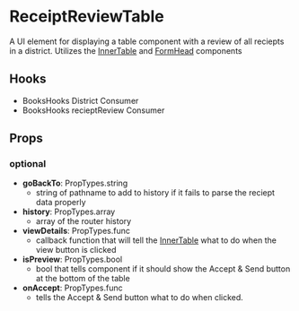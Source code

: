 # ReceiptReviewTable

A UI element for displaying a table component with a review of all reciepts in a district. Utilizes the [InnerTable](https://github.com/pay-theory/pay-theory-ui/tree/master/src/common/InnerTable) and [FormHead](https://github.com/pay-theory/pay-theory-ui/tree/master/src/common/FormHead) components

## Hooks

- BooksHooks District Consumer
- BooksHooks recieptReview Consumer

## Props

### optional

- **goBackTo**: PropTypes.string
  - string of pathname to add to history if it fails to parse the reciept data properly
- **history**: PropTypes.array
  - array of the router history
- **viewDetails**: PropTypes.func
  - callback function that will tell the [InnerTable](https://github.com/pay-theory/pay-theory-ui/tree/master/src/common/InnerTable) what to do when the view button is clicked
- **isPreview**: PropTypes.bool
  - bool that tells component if it should show the Accept & Send button at the bottom of the table
- **onAccept**: PropTypes.func
  - tells the Accept & Send button what to do when clicked.
